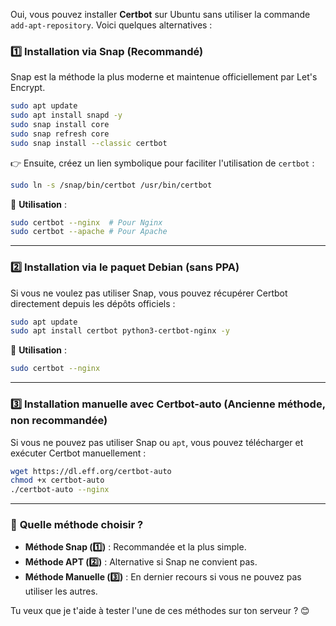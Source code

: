 Oui, vous pouvez installer **Certbot** sur Ubuntu sans utiliser la commande `add-apt-repository`. Voici quelques alternatives :

### 1️⃣ **Installation via Snap (Recommandé)**
Snap est la méthode la plus moderne et maintenue officiellement par Let's Encrypt.

```bash
sudo apt update
sudo apt install snapd -y
sudo snap install core
sudo snap refresh core
sudo snap install --classic certbot
```

👉 Ensuite, créez un lien symbolique pour faciliter l'utilisation de `certbot` :
```bash
sudo ln -s /snap/bin/certbot /usr/bin/certbot
```

📌 **Utilisation** :
```bash
sudo certbot --nginx  # Pour Nginx
sudo certbot --apache # Pour Apache
```

---

### 2️⃣ **Installation via le paquet Debian (sans PPA)**
Si vous ne voulez pas utiliser Snap, vous pouvez récupérer Certbot directement depuis les dépôts officiels :

```bash
sudo apt update
sudo apt install certbot python3-certbot-nginx -y
```

📌 **Utilisation** :
```bash
sudo certbot --nginx
```

---

### 3️⃣ **Installation manuelle avec Certbot-auto (Ancienne méthode, non recommandée)**
Si vous ne pouvez pas utiliser Snap ou `apt`, vous pouvez télécharger et exécuter Certbot manuellement :

```bash
wget https://dl.eff.org/certbot-auto
chmod +x certbot-auto
./certbot-auto --nginx
```

---

### 🚀 **Quelle méthode choisir ?**
- **Méthode Snap (1️⃣)** : Recommandée et la plus simple.
- **Méthode APT (2️⃣)** : Alternative si Snap ne convient pas.
- **Méthode Manuelle (3️⃣)** : En dernier recours si vous ne pouvez pas utiliser les autres.

Tu veux que je t'aide à tester l'une de ces méthodes sur ton serveur ? 😊